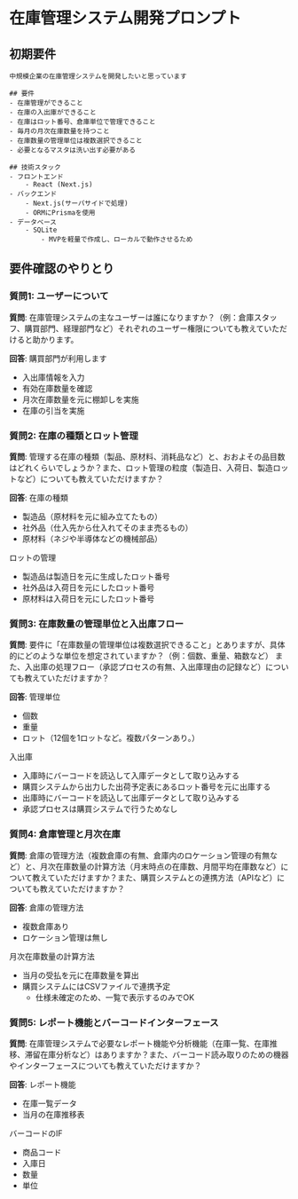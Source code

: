 # 在庫管理システム開発プロンプト

## 初期要件

```
中規模企業の在庫管理システムを開発したいと思っています

## 要件
- 在庫管理ができること
- 在庫の入出庫ができること
- 在庫はロット番号、倉庫単位で管理できること
- 毎月の月次在庫数量を持つこと
- 在庫数量の管理単位は複数選択できること
- 必要となるマスタは洗い出す必要がある

## 技術スタック
- フロントエンド
    - React (Next.js)
- バックエンド
    - Next.js(サーバサイドで処理)
    - ORMにPrismaを使用
- データベース
    - SQLite
        - MVPを軽量で作成し、ローカルで動作させるため
```

## 要件確認のやりとり

### 質問1: ユーザーについて

**質問**:
在庫管理システムの主なユーザーは誰になりますか？（例：倉庫スタッフ、購買部門、経理部門など）それぞれのユーザー権限についても教えていただけると助かります。

**回答**:
購買部門が利用します
- 入出庫情報を入力
- 有効在庫数量を確認
- 月次在庫数量を元に棚卸しを実施
- 在庫の引当を実施

### 質問2: 在庫の種類とロット管理

**質問**:
管理する在庫の種類（製品、原材料、消耗品など）と、おおよその品目数はどれくらいでしょうか？また、ロット管理の粒度（製造日、入荷日、製造ロットなど）についても教えていただけますか？

**回答**:
在庫の種類
- 製造品（原材料を元に組み立てたもの）
- 社外品（仕入先から仕入れてそのまま売るもの）
- 原材料（ネジや半導体などの機械部品）

ロットの管理
- 製造品は製造日を元に生成したロット番号
- 社外品は入荷日を元にしたロット番号
- 原材料は入荷日を元にしたロット番号

### 質問3: 在庫数量の管理単位と入出庫フロー

**質問**:
要件に「在庫数量の管理単位は複数選択できること」とありますが、具体的にどのような単位を想定されていますか？（例：個数、重量、箱数など）
また、入出庫の処理フロー（承認プロセスの有無、入出庫理由の記録など）についても教えていただけますか？

**回答**:
管理単位
- 個数
- 重量
- ロット（12個を1ロットなど。複数パターンあり。）

入出庫
- 入庫時にバーコードを読込して入庫データとして取り込みする
- 購買システムから出力した出荷予定表にあるロット番号を元に出庫する
- 出庫時にバーコードを読込して出庫データとして取り込みする
- 承認プロセスは購買システムで行うためなし

### 質問4: 倉庫管理と月次在庫

**質問**:
倉庫の管理方法（複数倉庫の有無、倉庫内のロケーション管理の有無など）と、月次在庫数量の計算方法（月末時点の在庫数、月間平均在庫数など）について教えていただけますか？また、購買システムとの連携方法（APIなど）についても教えていただけますか？

**回答**:
倉庫の管理方法
- 複数倉庫あり
- ロケーション管理は無し

月次在庫数量の計算方法
- 当月の受払を元に在庫数量を算出
- 購買システムにはCSVファイルで連携予定
  - 仕様未確定のため、一覧で表示するのみでOK

### 質問5: レポート機能とバーコードインターフェース

**質問**:
在庫管理システムで必要なレポート機能や分析機能（在庫一覧、在庫推移、滞留在庫分析など）はありますか？また、バーコード読み取りのための機器やインターフェースについても教えていただけますか？

**回答**:
レポート機能
- 在庫一覧データ
- 当月の在庫推移表

バーコードのIF
- 商品コード
- 入庫日
- 数量
- 単位